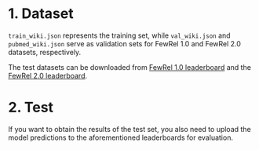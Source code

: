 # 1. Dataset

`train_wiki.json` represents the training set, while `val_wiki.json` and `pubmed_wiki.json` serve as validation sets for FewRel 1.0 and FewRel 2.0 datasets, respectively.

The test datasets can be downloaded from  [FewRel 1.0 leaderboard](https://codalab.lisn.upsaclay.fr/competitions/7395) and the [FewRel 2.0 leaderboard](https://codalab.lisn.upsaclay.fr/competitions/7397).

# 2. Test

If you want to obtain the results of the test set, you also need to upload the model predictions to the aforementioned leaderboards for evaluation.